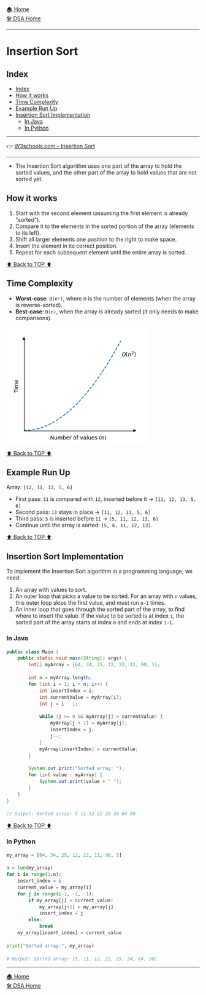 [🏠 Home](../../../README.md) <br/>
[🛠️ DSA Home](../DSA.md)

<hr>

<h1> Insertion Sort </h1>

## Index
- [Index](#index)
- [How it works](#how-it-works)
- [Time Complexity](#time-complexity)
- [Example Run Up](#example-run-up)
- [Insertion Sort Implementation](#insertion-sort-implementation)
  - [In Java](#in-java)
  - [In Python](#in-python)

<hr>

👉 [W3schools.com - Insertion Sort](https://www.w3schools.com/dsa/dsa_algo_insertionsort.php)

<hr>

- The Insertion Sort algorithm uses one part of the array to hold the sorted values, and the other part of the array to hold values that are not sorted yet.

## How it works

1. Start with the second element (assuming the first element is already "sorted").
2. Compare it to the elements in the sorted portion of the array (elements to its left).
3. Shift all larger elements one position to the right to make space.
4. Insert the element in its correct position.
5. Repeat for each subsequent element until the entire array is sorted.

[⬆️ Back to TOP ⬆️](#index)

## Time Complexity

- **Worst-case**: `O(n²)`, where n is the number of elements (when the array is reverse-sorted).
- **Best-case**: `O(n)`, when the array is already sorted (it only needs to make comparisons).

![](../imgs/On2.png)

[⬆️ Back to TOP ⬆️](#index)

## Example Run Up

Array: `[12, 11, 13, 5, 6]`

- First pass: `11` is compared with `12`, inserted before it → `[11, 12, 13, 5, 6]`
- Second pass: `13` stays in place → `[11, 12, 13, 5, 6]`
- Third pass: `5` is inserted before `11` → `[5, 11, 12, 13, 6]`
- Continue until the array is sorted: `[5, 6, 11, 12, 13]`.

[⬆️ Back to TOP ⬆️](#index)

## Insertion Sort Implementation

To implement the Insertion Sort algorithm in a programming language, we need:

1. An array with values to sort.
2. An outer loop that picks a value to be sorted. For an array with `n` values, this outer loop skips the first value, and must run `n−1` times.
3. An inner loop that goes through the sorted part of the array, to find where to insert the value. If the value to be sorted is at index `i`, the sorted part of the array starts at index `0` and ends at index `i−1`.

### In Java

```java
public class Main {
    public static void main(String[] args) {
        int[] myArray = {64, 34, 25, 12, 22, 11, 90, 5};

        int n = myArray.length;
        for (int i = 1; i < n; i++) {
            int insertIndex = i;
            int currentValue = myArray[i];
            int j = i - 1;

            while (j >= 0 && myArray[j] > currentValue) {
                myArray[j + 1] = myArray[j];
                insertIndex = j;
                j--;
            }
            myArray[insertIndex] = currentValue;
        }

        System.out.print("Sorted array: ");
        for (int value : myArray) {
            System.out.print(value + " ");
        }
    }
}

// Output: Sorted array: 5 11 12 22 25 34 64 90
```

[⬆️ Back to TOP ⬆️](#index)

### In Python

```python
my_array = [64, 34, 25, 12, 22, 11, 90, 5]

n = len(my_array)
for i in range(1,n):
    insert_index = i
    current_value = my_array[i]
    for j in range(i-1, -1, -1):
        if my_array[j] > current_value:
            my_array[j+1] = my_array[j]
            insert_index = j
        else:
            break
    my_array[insert_index] = current_value

print("Sorted array:", my_array)

# Output: Sorted array: [5, 11, 12, 22, 25, 34, 64, 90]
```

<hr>

[🏠 Home](../../../README.md) <br/>
[🛠️ DSA Home](../DSA.md)
